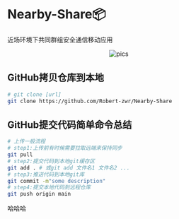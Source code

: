 # Nearby-Share📦

近场环境下共同群组安全通信移动应用

<center><img src="https://s6.jpg.cm/2022/10/11/P1i2Bf.png" alt="pics" border="0"></center>

## GitHub拷贝仓库到本地

```sh
# git clone [url]
git clone https://github.com/Robert-zwr/Nearby-Share
```



## GitHub提交代码简单命令总结

```sh
# 上传一般流程
# step1:上传前有时候需要拉取远端来保持同步
git pull
# step2:提交代码到本地git缓存区
git add . # 或git add 文件名1 文件名2 ...
# step3:推送代码到本地git库
git commit -m"some description"
# step4:提交本地代码到远程仓库
git push origin main
```
哈哈哈